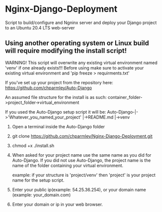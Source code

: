 # Nginx-Django-Deployment
Script to build/configure and Ngninx server and deploy your Django project to an Ubuntu 20.4 LTS web-server

Using another operating system or Linux build will require modifying the install script!
----------------------------------------------------------------------------------------

WARNING! This script will overwrite any existing virtual environment named 'venv' if one already exists!!!
Before using make sure to activate your existing virtual environment and 'pip freeze > requirments.txt'

If you've set up your project from the repository here:
https://github.com/chparmley/Auto-Django

An assumed file structure for the install is as such:
container_folder->project_folder->virtual_environment

If you used the Auto-Django setup script it will be:
Auto-Django-|->'Whatever_you_named_your_project'
            |->README.md
            |->venv

1. Open a terminal inside the Auto-Django folder 
2. git clone https://github.com/chparmley/Nginx-Django-Deployment.git
3. chmod +x ./install.sh
4. When asked for your project name use the same name as you did for Auto-Django.
   If you did not use Auto-Django, the project name is the name of the folder containing your
   virtual environment. 
   
   example: if your structure is 'project/venv' then 'project' is your project name for the setup script.

5. Enter your public ip(example: 54.25.36.254), or your domain name (example: your_domain.com)

6. Enter your domain or ip in your web browser.

